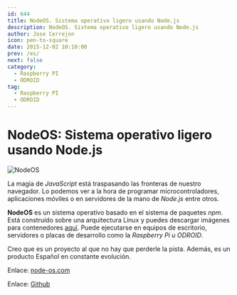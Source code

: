```yaml
---
id: 644
title: NodeOS. Sistema operativo ligero usando Node.js
description: NodeOS. Sistema operativo ligero usando Node.js
author: Jose Cerrejon
icon: pen-to-square
date: 2015-12-02 10:10:00
prev: /es/
next: false
category:
  - Raspberry PI
  - ODROID
tag:
  - Raspberry PI
  - ODROID
---
```


# NodeOS: Sistema operativo ligero usando Node.js

![NodeOS](/images/2015/11/nodeos.png)

La magia de *JavaScript* está traspasando las fronteras de nuestro navegador. Lo podemos ver a la hora de programar microcontroladores, aplicaciones móviles o en servidores de la mano de *Node.js* entre otros.

**NodeOS** es un sistema operativo basado en el sistema de paquetes *npm*. Está construído sobre una arquitectura Linux y puedes descargar imágenes para contenedores [aquí](https://github.com/NodeOS/NodeOS/releases). Puede ejecutarse en equipos de escritorio, servidores o placas de desarrollo como la *Raspberry Pi u ODROID*.

Creo que es un proyecto al que no hay que perderle la pista. Además, es un producto Español en constante evolución.

Enlace: [node-os.com](http://node-os.com)

Enlace: [Github](https://github.com/NodeOS/NodeOS)